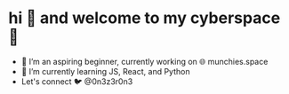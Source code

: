 # hi 👋 and welcome to my cyberspace 🚀

- 🔭 I’m an aspiring beginner, currently working on 🌐 munchies.space
- 🌱 I’m currently learning JS, React, and Python
- Let's connect 🐦 @0n3z3r0n3

